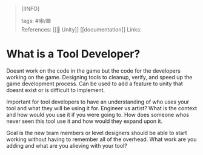 
> [!INFO]
> 
> tags:  #🕸️/🟦  
> References: [[🔲 Unity]] [[documentation]]
> Links:


# What is a Tool Developer?

Doesnt work on the code in the game but the code for the developers working on the game. Designing tools to cleanup, verify, and speed up the game development process. Can be used to add a feature to unity that doesnt exist or is difficult to implement.

Important for tool developers to have an understanding of who uses your tool and what they will be using it for. Engineer vs artist? What is the context and how would you use it if you were going to. How does someone whos never seen this tool use it and how would they expand upon it.

Goal is the new team members or level designers should be able to start working without having to remember all of the overhead. What work are you adding and what are you alieving with your tool?
